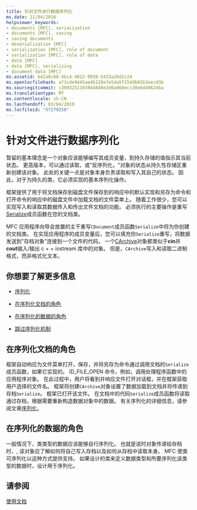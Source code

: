 ```yaml
---
title: 针对文件进行数据序列化
ms.date: 11/04/2016
helpviewer_keywords:
- documents [MFC], serialization
- documents [MFC], saving
- saving documents
- deserialization [MFC]
- serialization [MFC], role of document
- serialization [MFC], role of data
- data [MFC]
- data [MFC], serializing
- document data [MFC]
ms.assetid: b42a0c68-4bc4-4012-9938-5433a26d2c24
ms.openlocfilehash: af3cde9445ae4b128e7e54a5f154db01b2eecd3b
ms.sourcegitcommit: c3093251193944840e3d0a068ecc30e6449624ba
ms.translationtype: MT
ms.contentlocale: zh-CN
ms.lasthandoff: 03/04/2019
ms.locfileid: "57279258"
---
```

# <a name="serializing-data-to-and-from-files"></a>针对文件进行数据序列化

暂留的基本理念是一个对象应该能够编写其成员变量，到持久存储的值指示其当前状态。 更高版本，可以通过读取，或"反序列化，"对象的状态从持久性存储区重新创建该对象。 此处的关键一点是对象本身负责读取和写入其自己的状态。 因此，对于为持久的类，它必须实现的基本序列化操作。

框架提供了用于将文档保存到磁盘文件保存到的响应中的默认实现和另存为命令和打开命令的响应中的磁盘文件中加载文档的文件菜单上。 随着工作很少，您可以实现写入和读取其数据传入和传出文件文档的功能。 必须执行的主要操作是重写[Serialize](../mfc/reference/cobject-class.md#serialize)成员函数在您的文档类。

MFC 应用程序向导会放置的主干重写`CDocument`成员函数`Serialize`中将为你创建的文档类。 在实现应用程序的成员变量后，您可以填充你`Serialize`重写，将数据发送到"存档对象"连接到一个文件的代码。 一个[CArchive](../mfc/reference/carchive-class.md)对象都类似于**cin**并**cout**输入/输出 c + + iostream 库中的对象。 但是，`CArchive`写入和读取二进制格式，而非格式化文本。

## <a name="what-do-you-want-to-know-more-about"></a>你想要了解更多信息

- [序列化](../mfc/serialization-in-mfc.md)

- [在序列化文档的角色](#_core_the_document.92.s_role_in_serialization)

- [在序列化的数据的角色](#_core_the_data.92.s_role_in_serialization)

- [跳过序列化机制](../mfc/bypassing-the-serialization-mechanism.md)

##  <a name="_core_the_document.92.s_role_in_serialization"></a> 在序列化文档的角色

框架自动响应为文件菜单打开，保存，并将另存为命令通过调用文档的`Serialize`成员函数，如果它实现的。 ID_FILE_OPEN 命令，例如，调用处理程序函数中的应用程序对象。 在此过程中，用户将看到并响应文件打开对话框，并在框架获取用户选择的文件名。 框架将创建`CArchive`对象设置了数据加载到文档并将传递到存档`Serialize`。 框架已打开该文件。 在文档中的代码`Serialize`成员函数将读取通过存档，根据需要重新构造数据对象中的数据。 有关序列化的详细信息，请参阅文章[序列化](../mfc/serialization-in-mfc.md)。

##  <a name="_core_the_data.92.s_role_in_serialization"></a> 在序列化的数据的角色

一般情况下，类类型的数据应该能够自行序列化。 也就是说时对象传递给存档时，, 该对象应了解如何将自己写入存档以及如何从存档中读取本身。 MFC 使类可序列化以这种方式提供支持。 如果设计的类来定义数据类型和所要序列化该类型的数据时，设计用于序列化。

## <a name="see-also"></a>请参阅

[使用文档](../mfc/using-documents.md)
